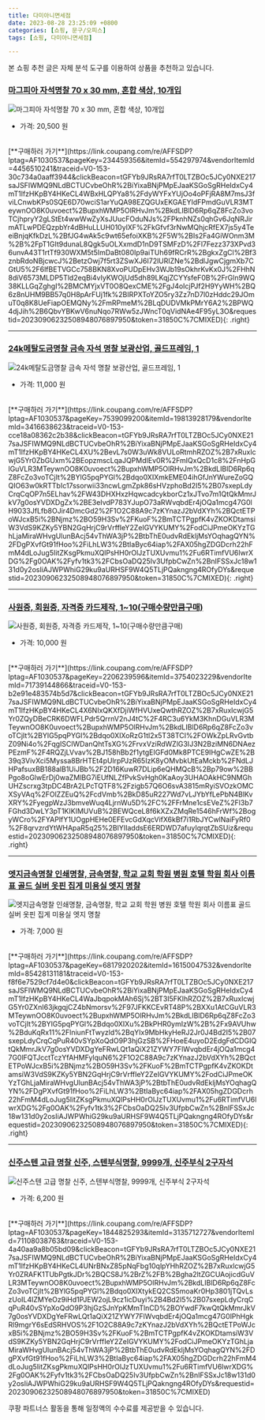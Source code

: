```yaml
---
title: 다미아니면세점
date: 2023-08-28 23:25:09 +0800
categories: [쇼핑, 문구/오피스]
tags: [쇼핑, 다미아니면세점]

---
```


본 쇼핑 추천 글은 자체 분석 도구를 이용하여 상품을 추천하고 있습니다.
### [마그피아 자석명찰 70 x 30 mm, 혼합 색상, 10개입](https://link.coupang.com/re/AFFSDP?lptag=AF1030537&pageKey=234459356&itemId=554297974&vendorItemId=4456510241&traceid=V0-153-30c734a0aaff3944&clickBeacon=tGFYb9JRsRA7rfT0LTZBOc5JCy0NXE217saJSFIWMQ9NLdBCTUCvbeOhR%2BiYixaBNjPMpEJaaKSGoSgRHeIdxCy4mT1lfzHKpBY4HKeCL4WBxHLQPYa8%2FdyWYFxYUjOo4oPFjRA8M7msJ3fviLCnwbKPs0SQE6D70wciS1arYuQA98EZQGUxEKGAEYIdFPmdGuVLR3MTeywnOO8K0uvoect%2BupxhWMP5OlRHvJm%2BkdLIBlD6Rp6qZ8FcZo3voTCjhpryY2gLStEt4wwWwZyXsJUucFOduNJs%2FPknhNZs0qhGv6JqNRJirmATLwPDEQzpbYr4dBHuLLUH010ylXF%2FkGfvf3rNwMQhjcRfEX7js5y4TeeiBnjqKfkDzL%2BfJG4wAk5c9wt65efoiXKB%2F5W%2BIs2Fa4GiWOnm3M%2B%2FpT1GIt9dunaL8Qgk5uOLXxmdD1nD9TSMFzD%2Fl7Fezz373XPvd36unvA43T1rtTf930WXM5t5ImDaBt080Ip9aiTUh69fRCrR%2BgkxZgCl%2Bf3znbRdoNBjcwcJ%2BetzOwj7f5rt3ZSwXJ6I72lURIZNe%2BdlJgwCjgmXb7CGtU5%2F6lfBETVGCc758BKN8XvoPUDpEHv3WJb19sOkhrKvKx0J%2FHhN8diV6573MLDP5Tld2eqBi4vIyKWOjUd5dh89LKqjZCYYsfeF0B%2FrGln9WQ38KLLGqZghgI%2BMCMYjxVT0O8QexCME%2FgJ4oIcjPJf2H9YyWH%2BQ6z8nUHM9BB57q0H8pArFUj1fk%2BIRPXToYZO5ry3Zz7nD7l0zHddc29JOmuT0q8K8UeFiapOEMQNy%2FmRPmeM%2BLqDUDVMkPMrY6A2%2BPWQ4djJih%2B6QbvYBKwV6nuNqo7RWw5zJWncT0qVidNAe4F95yL3O&requestid=20230906232508948076897950&token=31850C%7CMIXED)
![마그피아 자석명찰 70 x 30 mm, 혼합 색상, 10개입](https://ads-partners.coupang.com/image1/l5jt8vjqOdTVDYmQl4ykesAnLVp-qtMBfPZBy7mKvgVBYlRtWodl2l7ID0l5GlKVVuFYNJfdJ_LaBE5_XXc9Bw7ncFtS1G807gowvCX3HqmRVE2psDkJtEcQCWCTHqIyM-mqw1E-yPPF4oSBT_AcW0FMfa3KYbOKbwoJFcIVTYSxXyxBmuwKDoYaiRz-Bc1FEX4nYncyaAxlAZty9YFc7jK1C3Ax63q1q0xBILzBXh8sh2Fhzql_kkrOB1ACZOaKL2dA5JULD8BZDSlallli2MGj3PA=)
- 가격: 20,500 원
<br>
[**구매하러 가기**](https://link.coupang.com/re/AFFSDP?lptag=AF1030537&pageKey=234459356&itemId=554297974&vendorItemId=4456510241&traceid=V0-153-30c734a0aaff3944&clickBeacon=tGFYb9JRsRA7rfT0LTZBOc5JCy0NXE217saJSFIWMQ9NLdBCTUCvbeOhR%2BiYixaBNjPMpEJaaKSGoSgRHeIdxCy4mT1lfzHKpBY4HKeCL4WBxHLQPYa8%2FdyWYFxYUjOo4oPFjRA8M7msJ3fviLCnwbKPs0SQE6D70wciS1arYuQA98EZQGUxEKGAEYIdFPmdGuVLR3MTeywnOO8K0uvoect%2BupxhWMP5OlRHvJm%2BkdLIBlD6Rp6qZ8FcZo3voTCjhpryY2gLStEt4wwWwZyXsJUucFOduNJs%2FPknhNZs0qhGv6JqNRJirmATLwPDEQzpbYr4dBHuLLUH010ylXF%2FkGfvf3rNwMQhjcRfEX7js5y4TeeiBnjqKfkDzL%2BfJG4wAk5c9wt65efoiXKB%2F5W%2BIs2Fa4GiWOnm3M%2B%2FpT1GIt9dunaL8Qgk5uOLXxmdD1nD9TSMFzD%2Fl7Fezz373XPvd36unvA43T1rtTf930WXM5t5ImDaBt080Ip9aiTUh69fRCrR%2BgkxZgCl%2Bf3znbRdoNBjcwcJ%2BetzOwj7f5rt3ZSwXJ6I72lURIZNe%2BdlJgwCjgmXb7CGtU5%2F6lfBETVGCc758BKN8XvoPUDpEHv3WJb19sOkhrKvKx0J%2FHhN8diV6573MLDP5Tld2eqBi4vIyKWOjUd5dh89LKqjZCYYsfeF0B%2FrGln9WQ38KLLGqZghgI%2BMCMYjxVT0O8QexCME%2FgJ4oIcjPJf2H9YyWH%2BQ6z8nUHM9BB57q0H8pArFUj1fk%2BIRPXToYZO5ry3Zz7nD7l0zHddc29JOmuT0q8K8UeFiapOEMQNy%2FmRPmeM%2BLqDUDVMkPMrY6A2%2BPWQ4djJih%2B6QbvYBKwV6nuNqo7RWw5zJWncT0qVidNAe4F95yL3O&requestid=20230906232508948076897950&token=31850C%7CMIXED){: .right}
<br>

---

### [24k메탈도금명찰 금속 자석 명찰 보광산업, 골드프레임, 1](https://link.coupang.com/re/AFFSDP?lptag=AF1030537&pageKey=7539099200&itemId=19813928179&vendorItemId=3416638623&traceid=V0-153-cce18a08362c2b38&clickBeacon=tGFYb9JRsRA7rfT0LTZBOc5JCy0NXE217saJSFIWMQ9NLdBCTUCvbeOhR%2BiYixaBNjPMpEJaaKSGoSgRHeIdxCy4mT1lfzHKpBY4HKeCL4XU%2BevL7s0W3uWk8VULoRtmhRZOZ%2B7xRuxlcwjG5Yr0ZbGUxm%2BEopzmscLqaJQPMdIEv0R%2FmIQxQcD1c8%2FnHpGlGuVLR3MTeywnOO8K0uvoect%2BupxhWMP5OlRHvJm%2BkdLIBlD6Rp6qZ8FcZo3voTCjIt%2BYlG5pqPYGl%2Bdqo0XIXmkEME04ihGfJnYWureZoGQQIO63w0kRTTbIc17ssorwii33ncwLgmZpk86sHVzphoBd2I5%2B07sxepLdyCrqCqOP7n5ELhav%2FW43DHXHxzHqwcadcykborCz1xJTvo7m1QtQkMmrJkV7g0osYVDXDgZx%2BE3eIvdP783YJupO73aRWvqbdEr4jOQa1mcg47G0lH9033JfLfb8OJir4DmcGd2%2F1O2C88A9c7zKYnazJ2bVdXYh%2BQctETPoWJcxB5i%2BNjmz%2BO59H3Sv%2FKuoF%2BmTCTPgpfK4vZKOKDtamsiW3VdS9KZKy5YBN2GqHrjC9rVrffIeY2ZeIGVYKUMY%2FodCiJPmeOKYzTGhLjaMiraWHvgUlunBAcj54vThWA3jP%2BtbThE0udvRdEkljMsYOqhagQYN%2FDgPXvfGt91fHoo%2FiLhLW3%2BtIaByc64iap%2FAX05hgZDGDcrh22hFmM4dLoJug5IitZKsgPkmuXQlPsHH0rOlJzTUXUvmu1%2Fu6RTimfVU6lwrXDG%2Fg0OAK%2Fyfv1tk3%2FCbsOaDQ25Iv3UfpbCwZn%2BnIFSSxJc18w131d0y2osIiAJWPWhiG29ku9aURHSF9W4Q5TLjPQakngng4ROfyDYs&requestid=20230906232508948076897950&token=31850C%7CMIXED)
![24k메탈도금명찰 금속 자석 명찰 보광산업, 골드프레임, 1](https://ads-partners.coupang.com/image1/xKHc1B6P_R63xc0uxL3Fv8hevdd5KmBVyESrFcXVGo5Qi_5rfoSTtI1lO8OqXsA7VzocdB4Q8_qkiGbaYQ1OVvI2Zk9ITk1bLG7DquJxKOONWN00wQvTYfhNZ2ZbQQppkxq6E61UUDA8gjxf2jr44gir7KDrPH9sO-QL2SnrX1WCMvyFDXlz5-mUfXmkMyCd0R_xQbAmYRSSFGRNPEry0a8P5tYqXrLeRz3Nvo7fIsSq7at4mpqgJMMN9ODj8ESncdhTbZWCKgciyMklRP58VtpU4oPMtyRfoJxLeccx)
- 가격: 11,000 원
<br>
[**구매하러 가기**](https://link.coupang.com/re/AFFSDP?lptag=AF1030537&pageKey=7539099200&itemId=19813928179&vendorItemId=3416638623&traceid=V0-153-cce18a08362c2b38&clickBeacon=tGFYb9JRsRA7rfT0LTZBOc5JCy0NXE217saJSFIWMQ9NLdBCTUCvbeOhR%2BiYixaBNjPMpEJaaKSGoSgRHeIdxCy4mT1lfzHKpBY4HKeCL4XU%2BevL7s0W3uWk8VULoRtmhRZOZ%2B7xRuxlcwjG5Yr0ZbGUxm%2BEopzmscLqaJQPMdIEv0R%2FmIQxQcD1c8%2FnHpGlGuVLR3MTeywnOO8K0uvoect%2BupxhWMP5OlRHvJm%2BkdLIBlD6Rp6qZ8FcZo3voTCjIt%2BYlG5pqPYGl%2Bdqo0XIXmkEME04ihGfJnYWureZoGQQIO63w0kRTTbIc17ssorwii33ncwLgmZpk86sHVzphoBd2I5%2B07sxepLdyCrqCqOP7n5ELhav%2FW43DHXHxzHqwcadcykborCz1xJTvo7m1QtQkMmrJkV7g0osYVDXDgZx%2BE3eIvdP783YJupO73aRWvqbdEr4jOQa1mcg47G0lH9033JfLfb8OJir4DmcGd2%2F1O2C88A9c7zKYnazJ2bVdXYh%2BQctETPoWJcxB5i%2BNjmz%2BO59H3Sv%2FKuoF%2BmTCTPgpfK4vZKOKDtamsiW3VdS9KZKy5YBN2GqHrjC9rVrffIeY2ZeIGVYKUMY%2FodCiJPmeOKYzTGhLjaMiraWHvgUlunBAcj54vThWA3jP%2BtbThE0udvRdEkljMsYOqhagQYN%2FDgPXvfGt91fHoo%2FiLhLW3%2BtIaByc64iap%2FAX05hgZDGDcrh22hFmM4dLoJug5IitZKsgPkmuXQlPsHH0rOlJzTUXUvmu1%2Fu6RTimfVU6lwrXDG%2Fg0OAK%2Fyfv1tk3%2FCbsOaDQ25Iv3UfpbCwZn%2BnIFSSxJc18w131d0y2osIiAJWPWhiG29ku9aURHSF9W4Q5TLjPQakngng4ROfyDYs&requestid=20230906232508948076897950&token=31850C%7CMIXED){: .right}
<br>

---

### [사원증, 회원증, 자격증 카드제작, 1~10(구매수량만큼구매)](https://link.coupang.com/re/AFFSDP?lptag=AF1030537&pageKey=2206239596&itemId=3754023229&vendorItemId=71739144866&traceid=V0-153-b2e91e483574b5d7&clickBeacon=tGFYb9JRsRA7rfT0LTZBOc5JCy0NXE217saJSFIWMQ9NLdBCTUCvbeOhR%2BiYixaBNjPMpEJaaKSGoSgRHeIdxCy4mT1lfzHKpBY4HKeCL4X6NIxQKXfDjiWfHVUxeQwthRZOZ%2B7xRuxlcwjG5Yr0ZQyDBeCRK6DWFLPdr5QrrnV2nJ4tC%2F4RC3u6YkM3KhnDGuVLR3MTeywnOO8K0uvoect%2BupxhWMP5OlRHvJm%2BkdLIBlD6Rp6qZ8FcZo3voTCjIt%2BYlG5pqPYGl%2Bdqo0XIXoRzG1tl2x5T38TCI%2FOWkZpLRvGvtbZ09Ni4o%2FqgISClWDanQhtTsXG%2FrvxVziRdWZlG3IJ3N2BziMN6DNAezPEzmF%2F4RQZjLVvav%2BJ158hBb2f1ytgEIGFd0Mk8PTCE9IHgCwZE%2B39q3VivXci5Myssa8BrHTEt4pUlrpPJzR65IzK8yOMvbkUtEaMckb%2FNdLJHPafsuxBB188alB1UiJBb%2F2D16KuwR7DLip6eQHMQcB%2Bp79ow%2BBPgo8oGlwErDj0waZMlBG7iEUfNLZfPvkSvHgh0KaAoy3UHAOAkHC9NMGhUHZscrxg3tpDC4BrA2LPcTQTF8%2Fzigb57Q6O6svA3815mRyiSVOzkOMCXSyVAq%2FOlZZEuQ%2FcdVmb%2BkD85uR227Wd7vLJYbYfLePbN4BlKvXRY%2FyegpWzJ3bmveWuq4LjrnWu5D%2FC%2FFrMne1csEVeZ%2Fl3b7FGhd3DwLY3pT1KIKIMUVuB%2BEWQceL8f6kXZxZMqRe1546hFrWf%2BogyWCro%2FYAPlfY1UOgpHEHe0EFEvcGdXqcVifX6kBf7i1RbJYCwlNaiFyRf0%2F8qrvzrdYtWHApaR5q25%2BlYIIaddsE6ERDWD7afuyIqrqtZbSUiz&requestid=20230906232508948076897950&token=31850C%7CMIXED)
![사원증, 회원증, 자격증 카드제작, 1~10(구매수량만큼구매)](https://ads-partners.coupang.com/image1/tPOwrqWeOQckE0dltBCLGrdCu6QlX_w2ZIoSByxAfWaKrd62nlzyTA4Ad0ktmAvx1LIyS3aMLTCGQaRSvRsrBiNnnnlKGYbHs1djtStCnLrBwA8r5eTjJUzMqIjKaBhnp5Cdzam_yPkjPUwSB1IIwF52B9m1j91-uH96eje-e2kzZIceh8rwnMZUHxGl1mGZq4FVOVrHB817DZTTjpTVS6JxuUJ0P-WNYOOxR7CxuSS4rc6w2BJEnmK6UZHdE0y8MIq3Pt_d6qypd_9NsgD1RwNh6u3L19TkJmmb2cU6PW3U6TZPt8s=)
- 가격: 10,000 원
<br>
[**구매하러 가기**](https://link.coupang.com/re/AFFSDP?lptag=AF1030537&pageKey=2206239596&itemId=3754023229&vendorItemId=71739144866&traceid=V0-153-b2e91e483574b5d7&clickBeacon=tGFYb9JRsRA7rfT0LTZBOc5JCy0NXE217saJSFIWMQ9NLdBCTUCvbeOhR%2BiYixaBNjPMpEJaaKSGoSgRHeIdxCy4mT1lfzHKpBY4HKeCL4X6NIxQKXfDjiWfHVUxeQwthRZOZ%2B7xRuxlcwjG5Yr0ZQyDBeCRK6DWFLPdr5QrrnV2nJ4tC%2F4RC3u6YkM3KhnDGuVLR3MTeywnOO8K0uvoect%2BupxhWMP5OlRHvJm%2BkdLIBlD6Rp6qZ8FcZo3voTCjIt%2BYlG5pqPYGl%2Bdqo0XIXoRzG1tl2x5T38TCI%2FOWkZpLRvGvtbZ09Ni4o%2FqgISClWDanQhtTsXG%2FrvxVziRdWZlG3IJ3N2BziMN6DNAezPEzmF%2F4RQZjLVvav%2BJ158hBb2f1ytgEIGFd0Mk8PTCE9IHgCwZE%2B39q3VivXci5Myssa8BrHTEt4pUlrpPJzR65IzK8yOMvbkUtEaMckb%2FNdLJHPafsuxBB188alB1UiJBb%2F2D16KuwR7DLip6eQHMQcB%2Bp79ow%2BBPgo8oGlwErDj0waZMlBG7iEUfNLZfPvkSvHgh0KaAoy3UHAOAkHC9NMGhUHZscrxg3tpDC4BrA2LPcTQTF8%2Fzigb57Q6O6svA3815mRyiSVOzkOMCXSyVAq%2FOlZZEuQ%2FcdVmb%2BkD85uR227Wd7vLJYbYfLePbN4BlKvXRY%2FyegpWzJ3bmveWuq4LjrnWu5D%2FC%2FFrMne1csEVeZ%2Fl3b7FGhd3DwLY3pT1KIKIMUVuB%2BEWQceL8f6kXZxZMqRe1546hFrWf%2BogyWCro%2FYAPlfY1UOgpHEHe0EFEvcGdXqcVifX6kBf7i1RbJYCwlNaiFyRf0%2F8qrvzrdYtWHApaR5q25%2BlYIIaddsE6ERDWD7afuyIqrqtZbSUiz&requestid=20230906232508948076897950&token=31850C%7CMIXED){: .right}
<br>

---

### [엣지금속명찰 인쇄명찰, 금속명찰, 학교 교회 학원 병원 호텔 학원 회사 이름표 골드 실버 옷핀 집게 미용실 엣지 명찰](https://link.coupang.com/re/AFFSDP?lptag=AF1030537&pageKey=6817920202&itemId=16150047532&vendorItemId=85428131181&traceid=V0-153-f8f6e7529cf7d4e0&clickBeacon=tGFYb9JRsRA7rfT0LTZBOc5JCy0NXE217saJSFIWMQ9NLdBCTUCvbeOhR%2BiYixaBNjPMpEJaaKSGoSgRHeIdxCy4mT1lfzHKpBY4HKeCL4WaJbqpokMAh6Sj%2BT3I5FKlhRZOZ%2B7xRuxlcwjG5Yr0ZXnI63jkgqjCZ4bNmorsv%2F97JFKKCEvRT48P%2BXXu1AtCGuVLR3MTeywnOO8K0uvoect%2BupxhWMP5OlRHvJm%2BkdLIBlD6Rp6qZ8FcZo3voTCjIt%2BYlG5pqPYGl%2Bdqo0XIXu%2BkPHR0ymIzW%2B%2Fx9AVUhw%2BduKqRx11%2FlniunFtTwyzld%2BqYIx9MbHkyHeRJ2Jr0J4Bd2I5%2B07sxepLdyCrqCqPuR40vSYpXoQdO9P3hjGzSB%2FHoeE4uyoD2EdgFdCDGIQtQkMmrJkV7g0osYVDXDgYeFRwLQt1aQiX21ZYWY7FlWvqbdEr4jOQa1mcg47G0lFQTJcctTczYfAHMFylquN6%2F1O2C88A9c7zKYnazJ2bVdXYh%2BQctETPoWJcxB5i%2BNjmz%2BO59H3Sv%2FKuoF%2BmTCTPgpfK4vZKOKDtamsiW3VdS9KZKy5YBN2GqHrjC9rVrffIeY2ZeIGVYKUMY%2FodCiJPmeOKYzTGhLjaMiraWHvgUlunBAcj54vThWA3jP%2BtbThE0udvRdEkljMsYOqhagQYN%2FDgPXvfGt91fHoo%2FiLhLW3%2BtIaByc64iap%2FAX05hgZDGDcrh22hFmM4dLoJug5IitZKsgPkmuXQlPsHH0rOlJzTUXUvmu1%2Fu6RTimfVU6lwrXDG%2Fg0OAK%2Fyfv1tk3%2FCbsOaDQ25Iv3UfpbCwZn%2BnIFSSxJc18w131d0y2osIiAJWPWhiG29ku9aURHSF9W4Q5TLjPQakngng4ROfyDYs&requestid=20230906232508948076897950&token=31850C%7CMIXED)
![엣지금속명찰 인쇄명찰, 금속명찰, 학교 교회 학원 병원 호텔 학원 회사 이름표 골드 실버 옷핀 집게 미용실 엣지 명찰](https://ads-partners.coupang.com/image1/KcFdCXj4eISlJYqEKf-lhPFlKNOZYpLKbBadz6bpI5nImxlc_-5tVH_p1Hweep1R3TH7ZpUNIrJC-r7wZaA9zvfTUCFPaffLST0EWCliUSCYaNnAXDC55APNEqEq_DpmRBgLV3U5wM317NBzHW2k2efnBIJy8RiBfXd-w8BFjbJeVil806lFiIFhBTI-STMObh_NRpw1kSslg75Q3IZiRbEMjs53vTvIKTDNbMkzZW6sj3vuxChROchpyN69WsUNWIBf7SlkjIJRK1ovknGqcReUx4ug-rJtSqdPIWrkWkYJOJG5Fg==)
- 가격: 7,000 원
<br>
[**구매하러 가기**](https://link.coupang.com/re/AFFSDP?lptag=AF1030537&pageKey=6817920202&itemId=16150047532&vendorItemId=85428131181&traceid=V0-153-f8f6e7529cf7d4e0&clickBeacon=tGFYb9JRsRA7rfT0LTZBOc5JCy0NXE217saJSFIWMQ9NLdBCTUCvbeOhR%2BiYixaBNjPMpEJaaKSGoSgRHeIdxCy4mT1lfzHKpBY4HKeCL4WaJbqpokMAh6Sj%2BT3I5FKlhRZOZ%2B7xRuxlcwjG5Yr0ZXnI63jkgqjCZ4bNmorsv%2F97JFKKCEvRT48P%2BXXu1AtCGuVLR3MTeywnOO8K0uvoect%2BupxhWMP5OlRHvJm%2BkdLIBlD6Rp6qZ8FcZo3voTCjIt%2BYlG5pqPYGl%2Bdqo0XIXu%2BkPHR0ymIzW%2B%2Fx9AVUhw%2BduKqRx11%2FlniunFtTwyzld%2BqYIx9MbHkyHeRJ2Jr0J4Bd2I5%2B07sxepLdyCrqCqPuR40vSYpXoQdO9P3hjGzSB%2FHoeE4uyoD2EdgFdCDGIQtQkMmrJkV7g0osYVDXDgYeFRwLQt1aQiX21ZYWY7FlWvqbdEr4jOQa1mcg47G0lFQTJcctTczYfAHMFylquN6%2F1O2C88A9c7zKYnazJ2bVdXYh%2BQctETPoWJcxB5i%2BNjmz%2BO59H3Sv%2FKuoF%2BmTCTPgpfK4vZKOKDtamsiW3VdS9KZKy5YBN2GqHrjC9rVrffIeY2ZeIGVYKUMY%2FodCiJPmeOKYzTGhLjaMiraWHvgUlunBAcj54vThWA3jP%2BtbThE0udvRdEkljMsYOqhagQYN%2FDgPXvfGt91fHoo%2FiLhLW3%2BtIaByc64iap%2FAX05hgZDGDcrh22hFmM4dLoJug5IitZKsgPkmuXQlPsHH0rOlJzTUXUvmu1%2Fu6RTimfVU6lwrXDG%2Fg0OAK%2Fyfv1tk3%2FCbsOaDQ25Iv3UfpbCwZn%2BnIFSSxJc18w131d0y2osIiAJWPWhiG29ku9aURHSF9W4Q5TLjPQakngng4ROfyDYs&requestid=20230906232508948076897950&token=31850C%7CMIXED){: .right}
<br>

---

### [신주스텐 고급 명찰 신주, 스텐부식명찰, 9999개, 신주부식 2구자석](https://link.coupang.com/re/AFFSDP?lptag=AF1030537&pageKey=1844825293&itemId=3135712727&vendorItemId=71108038763&traceid=V0-153-4a40aa9a8b05bd09&clickBeacon=tGFYb9JRsRA7rfT0LTZBOc5JCy0NXE217saJSFIWMQ9NLdBCTUCvbeOhR%2BiYixaBNjPMpEJaaKSGoSgRHeIdxCy4mT1lfzHKpBY4HKeCL4UNrBNxZ85pNqFbg10qlpYHhRZOZ%2B7xRuxlcwjG5Yr0ZRAFK1TUbPgtkJDr%2BQCS8J%2BrZ%2FB%2Bgha2ltZGCUAojicdGuVLR3MTeywnOO8K0uvoect%2BupxhWMP5OlRHvJm%2BkdLIBlD6Rp6qZ8FcZo3voTCjIt%2BYlG5pqPYGl%2Bdqo0XIXtykEQ2CS5moaKr0Hp3801jTQvLszUoIL4IZMYeOz9iHd1PJEW2ojL9cz1icDuyi%2B4Bd2I5%2B07sxepLdyCrqCqPuR40vSYpXoQdO9P3hjGzSJnYpKMmTlnCD%2BOYwdF7kwQtQkMmrJkV7g0osYVDXDgYeFRwLQt1aQiX21ZYWY7FlWvqbdEr4jOQa1mcg47G0lPhHgkRl9mgrY6sEdSRHVOS%2F1O2C88A9c7zKYnazJ2bVdXYh%2BQctETPoWJcxB5i%2BNjmz%2BO59H3Sv%2FKuoF%2BmTCTPgpfK4vZKOKDtamsiW3VdS9KZKy5YBN2GqHrjC9rVrffIeY2ZeIGVYKUMY%2FodCiJPmeOKYzTGhLjaMiraWHvgUlunBAcj54vThWA3jP%2BtbThE0udvRdEkljMsYOqhagQYN%2FDgPXvfGt91fHoo%2FiLhLW3%2BtIaByc64iap%2FAX05hgZDGDcrh22hFmM4dLoJug5IitZKsgPkmuXQlPsHH0rOlJzTUXUvmu1%2Fu6RTimfVU6lwrXDG%2Fg0OAK%2Fyfv1tk3%2FCbsOaDQ25Iv3UfpbCwZn%2BnIFSSxJc18w131d0y2osIiAJWPWhiG29ku9aURHSF9W4Q5TLjPQakngng4ROfyDYs&requestid=20230906232508948076897950&token=31850C%7CMIXED)
![신주스텐 고급 명찰 신주, 스텐부식명찰, 9999개, 신주부식 2구자석](https://ads-partners.coupang.com/image1/ql1ZjRVlmNQEy68iqus4Bfgj17rrsL3kTh20wgx2AMusj9wCjxY2IV5tHg6Beup85wYdAJ__uy_KdQDXWzuR376xY01Z_Mvl0yE--3DQ0QdlCZmm6B_IpTn5fvAxWkjnRsdWYXnhYWcaKF2a1rPCo_70stKMCxJFS1Iqdav0r9swJrz97rWK4u2qLW4K7pmqjj8JznAcEOhz-Xa7yJzS8OjW9R3nZzpRZbVu-6iCn63vnKpFS0WDa6XVZEn3oiw4LIcZqbxuK2iPsq2-cEcKO0F1b_NSBPG1iUiT-K8c_gAZ2Mmp)
- 가격: 6,200 원
<br>
[**구매하러 가기**](https://link.coupang.com/re/AFFSDP?lptag=AF1030537&pageKey=1844825293&itemId=3135712727&vendorItemId=71108038763&traceid=V0-153-4a40aa9a8b05bd09&clickBeacon=tGFYb9JRsRA7rfT0LTZBOc5JCy0NXE217saJSFIWMQ9NLdBCTUCvbeOhR%2BiYixaBNjPMpEJaaKSGoSgRHeIdxCy4mT1lfzHKpBY4HKeCL4UNrBNxZ85pNqFbg10qlpYHhRZOZ%2B7xRuxlcwjG5Yr0ZRAFK1TUbPgtkJDr%2BQCS8J%2BrZ%2FB%2Bgha2ltZGCUAojicdGuVLR3MTeywnOO8K0uvoect%2BupxhWMP5OlRHvJm%2BkdLIBlD6Rp6qZ8FcZo3voTCjIt%2BYlG5pqPYGl%2Bdqo0XIXtykEQ2CS5moaKr0Hp3801jTQvLszUoIL4IZMYeOz9iHd1PJEW2ojL9cz1icDuyi%2B4Bd2I5%2B07sxepLdyCrqCqPuR40vSYpXoQdO9P3hjGzSJnYpKMmTlnCD%2BOYwdF7kwQtQkMmrJkV7g0osYVDXDgYeFRwLQt1aQiX21ZYWY7FlWvqbdEr4jOQa1mcg47G0lPhHgkRl9mgrY6sEdSRHVOS%2F1O2C88A9c7zKYnazJ2bVdXYh%2BQctETPoWJcxB5i%2BNjmz%2BO59H3Sv%2FKuoF%2BmTCTPgpfK4vZKOKDtamsiW3VdS9KZKy5YBN2GqHrjC9rVrffIeY2ZeIGVYKUMY%2FodCiJPmeOKYzTGhLjaMiraWHvgUlunBAcj54vThWA3jP%2BtbThE0udvRdEkljMsYOqhagQYN%2FDgPXvfGt91fHoo%2FiLhLW3%2BtIaByc64iap%2FAX05hgZDGDcrh22hFmM4dLoJug5IitZKsgPkmuXQlPsHH0rOlJzTUXUvmu1%2Fu6RTimfVU6lwrXDG%2Fg0OAK%2Fyfv1tk3%2FCbsOaDQ25Iv3UfpbCwZn%2BnIFSSxJc18w131d0y2osIiAJWPWhiG29ku9aURHSF9W4Q5TLjPQakngng4ROfyDYs&requestid=20230906232508948076897950&token=31850C%7CMIXED)


쿠팡 파트너스 활동을 통해 일정액의 수수료를 제공받을 수 있습니다.
